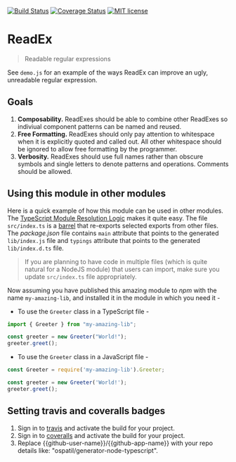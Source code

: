 [![Build Status](https://travis-ci.org/{{github-user-name}}/{{github-app-name}}.svg?branch=main)](https://travis-ci.org/{{github-user-name}}/{{github-app-name}}.svg?branch=main)
[![Coverage Status](https://coveralls.io/repos/github/{{github-user-name}}/{{github-app-name}}/badge?branch=main)](https://coveralls.io/github/{{github-user-name}}/{{github-app-name}}?branch=main)
[![MIT license](https://img.shields.io/badge/license-GPL%203.0-brightgreen)](http://opensource.org/licenses/MIT)

# ReadEx
> Readable regular expressions

See `demo.js` for an example of the ways ReadEx can improve an ugly,
unreadable regular expression.

## Goals

1. **Composability.** ReadExes should be able to combine other ReadExes so indiviual component patterns can be named and reused.
2. **Free Formatting.** ReadExes should only pay attention to whitespace when it is explicitly quoted and called out. All other whitespace should be ignored to allow free formatting by the programmer.
3. **Verbosity.** ReadExes should use full names rather than obscure symbols and single letters to denote patterns and operations. Comments should be allowed.

## Using this module in other modules

Here is a quick example of how this module can be used in other modules. The [TypeScript Module Resolution Logic](https://www.typescriptlang.org/docs/handbook/module-resolution.html) makes it quite easy. The file `src/index.ts` is a [barrel](https://basarat.gitbooks.io/typescript/content/docs/tips/barrel.html) that re-exports selected exports from other files. The _package.json_ file contains `main` attribute that points to the generated `lib/index.js` file and `typings` attribute that points to the generated `lib/index.d.ts` file.

> If you are planning to have code in multiple files (which is quite natural for a NodeJS module) that users can import, make sure you update `src/index.ts` file appropriately.

Now assuming you have published this amazing module to _npm_ with the name `my-amazing-lib`, and installed it in the module in which you need it -

- To use the `Greeter` class in a TypeScript file -

```ts
import { Greeter } from "my-amazing-lib";

const greeter = new Greeter("World!");
greeter.greet();
```

- To use the `Greeter` class in a JavaScript file -

```js
const Greeter = require('my-amazing-lib').Greeter;

const greeter = new Greeter('World!');
greeter.greet();
```

## Setting travis and coveralls badges
1. Sign in to [travis](https://travis-ci.org/) and activate the build for your project.
2. Sign in to [coveralls](https://coveralls.io/) and activate the build for your project.
3. Replace {{github-user-name}}/{{github-app-name}} with your repo details like: "ospatil/generator-node-typescript".
